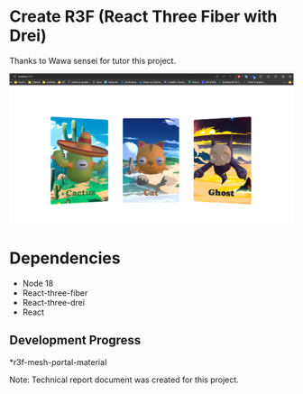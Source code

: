 # Create R3F (React Three Fiber with Drei)

Thanks to Wawa sensei for tutor this project.

![Final result](./final_result.png?raw=true)

# Dependencies
* Node 18
* React-three-fiber 
* React-three-drei
* React

## Development Progress
*r3f-mesh-portal-material

Note: Technical report document was created for this project.

